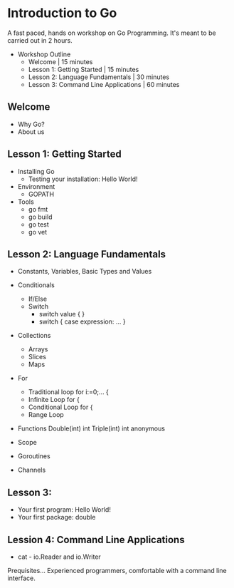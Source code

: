 # Introduction to Go

A fast paced, hands on workshop on Go Programming. It's meant to be
carried out in 2 hours.

* Workshop Outline
	* Welcome                             | 15 minutes
	* Lesson 1: Getting Started           | 15 minutes
	* Lesson 2: Language Fundamentals     | 30 minutes
	* Lesson 3: Command Line Applications | 60 minutes


## Welcome

* Why Go?
* About us

## Lesson 1: Getting Started

* Installing Go
  * Testing your installation: Hello World!
* Environment
  * GOPATH
* Tools
  * go fmt
  * go build
  * go test
  * go vet


## Lesson 2: Language Fundamentals
* Constants, Variables, Basic Types and Values
* Conditionals
  * If/Else
  * Switch
    * switch value { }
    * switch { case expression: ... }
* Collections
  * Arrays
  * Slices
  * Maps
* For
  * Traditional loop for i:=0;... {
  * Infinite Loop  for {
  * Conditional Loop for <bool> {
  * Range Loop
* Functions
	Double(int) int
	Triple(int) int
	anonymous

* Scope
* Goroutines
* Channels

## Lesson 3: 
* Your first program: Hello World!
* Your first package: double

## Lession 4: Command Line Applications
  * cat - io.Reader and io.Writer



Prequisites...
Experienced programmers, comfortable with a command line interface.
